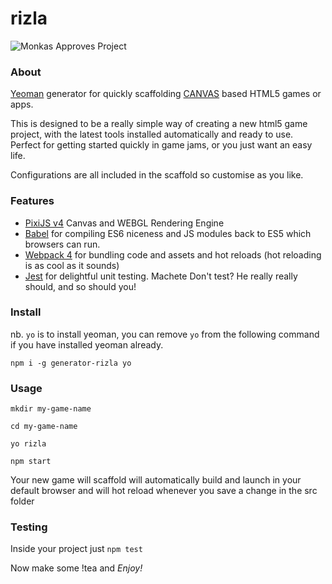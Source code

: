 # rizla

![Monkas Approves Project](https://i.imgur.com/saNTXPD.png)

### About

[Yeoman](http://yeoman.io/) generator for quickly scaffolding [CANVAS](https://developer.mozilla.org/en-US/docs/Web/API/Canvas_API) based HTML5 games or apps.

This is designed to be a really simple way of creating a new html5 game project, with the latest
tools installed automatically and ready to use.  Perfect for getting started quickly in game jams, or
you just want an easy life.

Configurations are all included in the scaffold so customise as you like.

### Features

- [PixiJS v4](http://www.pixijs.com/) Canvas and WEBGL Rendering Engine 
- [Babel](https://babeljs.io/) for compiling ES6 niceness and JS modules back to ES5 which browsers can run. 
- [Webpack 4](https://webpack.js.org/) for bundling code and assets and hot reloads (hot reloading is as cool as it sounds)
- [Jest](https://jestjs.io/) for delightful unit testing.  Machete Don't test? He really really should, and so should you!

### Install 
nb. ```yo``` is to install yeoman, you can remove `yo` from the following command if you have installed yeoman already.

`npm i -g generator-rizla yo`

### Usage

```
mkdir my-game-name

cd my-game-name

yo rizla

npm start
```

Your new game will scaffold will automatically build and launch in your default browser and will hot reload whenever you
save a change in the src folder


### Testing

Inside your project just `npm test`

Now make some !tea and *Enjoy!*
